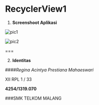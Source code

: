 # RecyclerView1

1. **Screenshoot Aplikasi**

  ![pic1](https://cloud.githubusercontent.com/assets/22065791/19993865/73740ac6-a27b-11e6-9b55-356a2c12da5b.jpg)

  ![pic2](https://cloud.githubusercontent.com/assets/22065791/19993866/73746bb0-a27b-11e6-870e-71565eee89d4.jpg)
  
  ===

2. **Identitas**

 ####*Regina Acintya Prestiana Mahaeswari*

 XII RPL 1 / 33
 
 **4254/1319.070**
 
 ###SMK TELKOM MALANG
